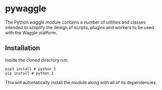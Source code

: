 # pywaggle

The Python waggle module contains a number of utilities and classes intended to
simplify the design of scripts, plugins and workers to be used with the Waggle
platform.

## Installation

Inside the cloned directory run:

```
pip3 install # python 3
pip install # python 2
```

This will automatically install the module along with all of its dependencies.
